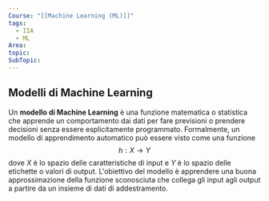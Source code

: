 ```yaml
---
Course: "[[Machine Learning (ML)]]"
tags:
  - IIA
  - ML
Area: 
topic: 
SubTopic:
---
```

 Modelli di Machine Learning
---
Un __modello di Machine Learning__ è una funzione matematica o statistica che apprende un comportamento dai dati per fare previsioni o prendere decisioni senza essere esplicitamente programmato. Formalmente, un modello di apprendimento automatico può essere visto come una funzione $$ h: X \rightarrow Y $$ dove $X$ è lo spazio delle caratteristiche di input e $Y$ è lo spazio delle etichette o valori di output. L'obiettivo del modello è apprendere una buona approssimazione della funzione sconosciuta che collega gli input agli output a partire da un insieme di dati di addestramento.

